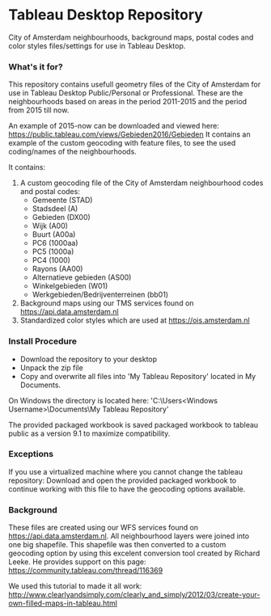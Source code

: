 # Tableau Desktop Repository # 

City of Amsterdam neighbourhoods, background maps, postal codes and color styles files/settings for use in Tableau Desktop.

### What's it for? ###
This repository contains usefull geometry files of the City of Amsterdam for use in Tableau Desktop Public/Personal or Professional.
These are the neighbourhoods based on areas in the period 2011-2015 and the period from 2015 till now.

An example of 2015-now can be downloaded and viewed here: https://public.tableau.com/views/Gebieden2016/Gebieden
It contains an example of the custom geocoding with feature files, to see the used coding/names of the neighbourhoods.

It contains:
1. A custom geocoding file of the City of Amsterdam neighbourhood codes and postal codes:
    - Gemeente (STAD)
    - Stadsdeel (A)
    - Gebieden (DX00)
    - Wijk (A00) 
    - Buurt (A00a)
    - PC6 (1000aa)
    - PC5 (1000a)
    - PC4 (1000)
    - Rayons (AA00)
    - Alternatieve gebieden (AS00)
    - Winkelgebieden (W01)
    - Werkgebieden/Bedrijventerreinen (bb01)
2. Background maps using our TMS services found on https://api.data.amsterdam.nl
3. Standardized color styles which are used at https://ois.amsterdam.nl

### Install Procedure ###
- Download the repository to your desktop
- Unpack the zip file
- Copy and overwrite all files into 'My Tableau Repository' located in My Documents. 

On Windows the directory is located here: 
'C:\Users\<Windows Username>\Documents\My Tableau Repository\'

The provided packaged workbook is saved packaged workbook to tableau public as a version 9.1 to maximize compatibility.

### Exceptions ###
If you use a virtualized machine where you cannot change the tableau repository:
Download and open the provided packaged workbook to continue working with this file to have the geocoding options available.

### Background ###
These files are created using our WFS services found on https://api.data.amsterdam.nl.
All neighbourhood layers were joined into one big shapefile.
This shapefile was then converted to a custom geocoding option by using this excelent conversion tool created by Richard Leeke.
He provides support on this page:
https://community.tableau.com/thread/116369

We used this tutorial to made it all work:
http://www.clearlyandsimply.com/clearly_and_simply/2012/03/create-your-own-filled-maps-in-tableau.html 
